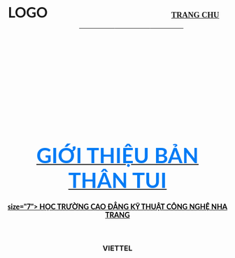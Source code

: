 
<DOCTYPE html>
<html lang="en">
<head>
    <meta charset="utf-8">
  <title>
  Trương Đức Dương
  </title>
  </head>
  <body background="456.jpg">
    <br />
    <h3 align="center">
      <font face="lato"size="6">LOGO</font>
      &nbsp; &nbsp; &nbsp; &nbsp; &nbsp; &nbsp; &nbsp; &nbsp; &nbsp; &nbsp; &nbsp; &nbsp;
       &nbsp; &nbsp; &nbsp; &nbsp; &nbsp; &nbsp; &nbsp; &nbsp; &nbsp; &nbsp; &nbsp; &nbsp;
       &nbsp; &nbsp; &nbsp; &nbsp; &nbsp; &nbsp; &nbsp; &nbsp; &nbsp; &nbsp; &nbsp; &nbsp;
      <font face="cinzel" size="4">
        <a href="#" color="#000">TRANG CHU</a> &nbsp; &nbsp; &nbsp; &nbsp; &nbsp; &nbsp; &nbsp; &nbsp; &nbsp;
        <a href="#"color="#000" color="#000" color="#000" color="#000"SO THICH</a> &nbsp; &nbsp; &nbsp; &nbsp; &nbsp; &nbsp; &nbsp; &nbsp; &nbsp;
        <a href="#"color="#000" color="#000" color="#000" GIA DINH</a> &nbsp; &nbsp; &nbsp; &nbsp; &nbsp; &nbsp; &nbsp; &nbsp; &nbsp;
        <a href="#"color="#000" color="#000" QUAN HE</a>&nbsp; &nbsp; &nbsp; &nbsp; &nbsp; &nbsp; &nbsp; &nbsp; &nbsp;
        <a href="#"color="#000" NGHE NGHIEP</a>
      </font>
    </h3>
    <br /><br /><br /><br /><br /><br /><br /><br /><br /><br /><br /><br />
    <h1 align="center">
      <font face="Lato" color="#017bf5" size="7">
       GIỚI THIỆU BẢN THÂN TUI
      </font>
    </h1>
    <h3 align="center">
      <font face="Lato" color="#000">size="7">
  HỌC TRƯỜNG CAO ĐẲNG KỸ THUẬT CÔNG NGHỆ NHA TRANG
      </font>
    </h3>
    </br>
  <h3 align="center">
    <a hred="#">VIETTEL</a>
  </h3>
  </body>
  </html>

